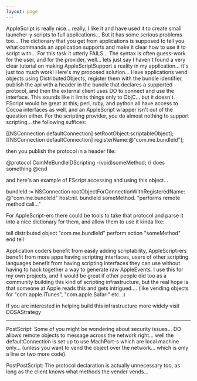 ```yaml
---
layout: page
---
```


AppleScript is really nice... really, I like it and have used it to create small launcher-y scripts to full applications... But it has some serious problems too... The dictionary that you get from applications is supposed to tell you what commands an application supports and make it clear how to use it to script with... For this task it utterly FAILS... The syntax is often guess-work for the user, and for the provider, well... lets just say I haven't found a very clear tutorial on making AppleScriptSupport a reality in my application... it's just too much work!  Here's my proposed solution... Have applications vend objects using DistributedObjects, register them with the bundle identifier, publish the api with a header in the bundle that declares a supported protocol, and then the external client uses DO to connect and use the interface.  This sounds like it limits things only to ObjC... but it doesn't.  FScript would be great at this; perl, ruby, and python all have access to Cocoa interfaces as well, and an AppleScript wrapper isn't out of the question either.  For the scripting provider, you do almost nothing to support scripting... the following suffices:

    

[[NSConnection defaultConnection]  setRootObject:scriptableObject];
[[NSConnection defaultConnection] registerName:@"com.me.bundleId"];



then you publish the protocol in a header file:

    

@protocol ComMeBundleIDScripting
-(void)someMethod; // does something
@end



and here's an example of FScript accessing and using this object...

    

bundleId := 
    NSConnection rootObjectForConnectionWithRegisteredName:
        @"com.me.bundleId" 
        host:nil.
bundleId someMethod. "performs remote method call..."



For AppleScript-ers there could be tools to take that protocol and parse it into a nice dictionary for them, and allow them to use it kinda like:

    

tell distributed object "com.me.bundleId"
    perform action "someMethod"
end tell



Application coders benefit from easily adding scriptability, AppleScript-ers benefit from more apps having scripting interfaces, users of other scripting languages benefit from having scripting interfaces they can use without having to hack together a way to generate raw AppleEvents.  I use this for my own projects, and it would be great if other people did too as a community building this kind of scripting infrastructure, but the real hope is that someone at Apple reads this and gets intrigued.... (like vending objects for "com.apple.iTunes", "com.apple.Safari" etc...)

If you are interested in helping build this infrastructure more widely visit DOSAStrategy

----

PostScript: Some of you might be wondering about security issues... DO allows remote objects to message across the network right... well the defaultConnection is set up to use MachPort-s which are local machine only... (unless you want to vend the object over the network... which is only a line or two more code).

PostPostScript: The protocol declaration is actually unnecessary too, as long as the client knows what methods the vender vends...
